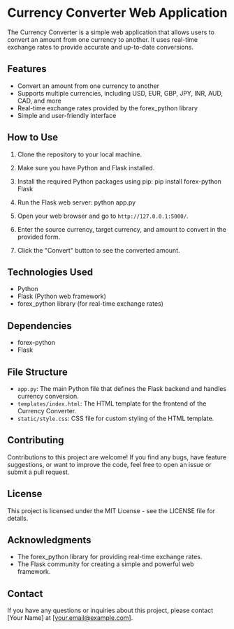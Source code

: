 # Currency Converter Web Application

The Currency Converter is a simple web application that allows users to convert an amount from one currency to another. It uses real-time exchange rates to provide accurate and up-to-date conversions.

## Features

- Convert an amount from one currency to another
- Supports multiple currencies, including USD, EUR, GBP, JPY, INR, AUD, CAD, and more
- Real-time exchange rates provided by the forex_python library
- Simple and user-friendly interface

## How to Use

1. Clone the repository to your local machine.
2. Make sure you have Python and Flask installed.
3. Install the required Python packages using pip: pip install forex-python Flask


4. Run the Flask web server: python app.py


5. Open your web browser and go to `http://127.0.0.1:5000/`.
6. Enter the source currency, target currency, and amount to convert in the provided form.
7. Click the "Convert" button to see the converted amount.

## Technologies Used

- Python
- Flask (Python web framework)
- forex_python library (for real-time exchange rates)

## Dependencies

- forex-python
- Flask

## File Structure

- `app.py`: The main Python file that defines the Flask backend and handles currency conversion.
- `templates/index.html`: The HTML template for the frontend of the Currency Converter.
- `static/style.css`: CSS file for custom styling of the HTML template.

## Contributing

Contributions to this project are welcome! If you find any bugs, have feature suggestions, or want to improve the code, feel free to open an issue or submit a pull request.

## License

This project is licensed under the MIT License - see the LICENSE file for details.

## Acknowledgments

- The forex_python library for providing real-time exchange rates.
- The Flask community for creating a simple and powerful web framework.

## Contact

If you have any questions or inquiries about this project, please contact [Your Name] at [your.email@example.com].
